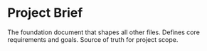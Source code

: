 # Project Brief

The foundation document that shapes all other files.
Defines core requirements and goals.
Source of truth for project scope.
